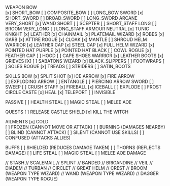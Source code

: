 WEAPON
    BOW  
        [x] SHORT_BOW
        [ ] COMPOSITE_BOW
        [ ] LONG_BOW
    SWORD
        [x] SHORT_SWORD
        [ ] BROAD_SWORD
        [ ] LONG_SWORD
    ARCANE
        VERY_SHORT
            [x] WAND
        SHORT
            [ ] SCEPTER
            [ ] SHORT_STAFF
        LONG
            [ ] BROOM
        VERY_LONG
            [ ] LONG_STAFF
    ARMOUR
        NEUTRAL
            [x] TUNIC
        KNIGHT
            [x] LEATHER
            [x] CHAINMAIL 
            [x] PLATEMAIL 
        WIZARD
            [x] ROBES 
            [x] GARB 
            [x] ATTIRE 
        ROGUE
            [x] CLOAK 
            [x] MANTLE
            [ ] SHROUD
    HELM
        WARRIOR
            [x] LEATHER CAP
            [x] STEEL CAP 
            [x] FULL HELM
        WIZARD
            [x] POINTED HAT PURPLE
            [x] POINTED HAT BLACK
            [ ] COWL
        ROGUE
            [x] FEATHER CAP
            [ ] HOOD
            [ ] CAPE
    SHOES
        WARRIOR
            [x] LEATHER BOOTS
            [x] GRIEVES [X]
            [ ] SABATONS
    WIZARD
        [x] BLACK_SLIPPERS
        [ ] FOOTWRAPS
        [ ] SOLES
    ROGUE
        [x] TREADS
        [ ] STRIDERS
        [ ] SATIN_BOOTS

SKILLS
    BOW
        [x] SPLIT SHOT
        [x] ICE ARROW
        [x] FIRE ARROW          
        [ ] EXPLODING ARROW
        [ ] ENTANGLE
        [ ] PIERCING ARROW
    SWORD
        [ ] SWEEP
        [ ] CRUSH
    STAFF
        [x] FIREBALL
        [x] ICEBALL
        [ ] EXPLODE
        [ ] FROST CIRCLE
    CASTE
        [x] HEAL
        [x] TELEPORT
        [ ] INVISIBLE

PASSIVE
    [ ] HEALTH STEAL
    [ ] MAGIC STEAL
    [ ] MELEE AOE

QUESTS
    [ ] RELEASE CASTLE SHIELD
    [x] KILL THE WITCH

AILMENTS
    [x] COLD    
    [ ] FROZEN (CANNOT MOVE OR ATTACK)
    [ ] BURNING (DAMAGES NEARBY)
    [ ] BLIND (CANNOT ATTACK)
    [ ] SILENT (CANNOT USE SKILLS)
    [ ] CONFUSED (ATTACKS ALLIES)

BUFFS
    [ ] SHIELDED (REDUCES DAMAGE TAKEN)
    [ ] THORNS (REFLECTS DAMAGE)
    [ ] LIFE STEAL
    [ ] MAGIC STEAL
    [ ] MELEE AOE DAMAGE

// STASH
// SCALEMAIL
// SPLINT
// BANDED
// BRIGANDINE
// VEIL
// DIADEM
// TURBAN
// CIRCLET
// GREAT HELM
// CREST
// BROOM (WEAPON TYPE WIZARD)
// WAND (WEAPON TYPE WIZARD)
// DAGGER (WEAPON TYPE ROGUE)


